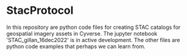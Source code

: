 # StacProtocol
In this repository are python code files for creating STAC catalogs for geospatial imagery assets in Cyverse. The jupyter notebook 'STAC_gillan_16dec2022' is in active development. The other files are python code examples that perhaps we can learn from. 
